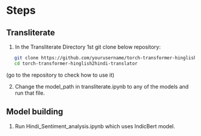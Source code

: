 # Steps

## Transliterate

1. In the Transliterate Directory 1st git clone below repository:

```bash
   git clone https://github.com/yourusername/torch-transformer-hinglish2hindi-translator.git
   cd torch-transformer-hinglish2hindi-translator
```

(go to the repository to check how to use it)

2. Change the model_path in transliterate.ipynb to any of the models and run that file.

## Model building

1. Run Hindi_Sentiment_analysis.ipynb which uses IndicBert model.
